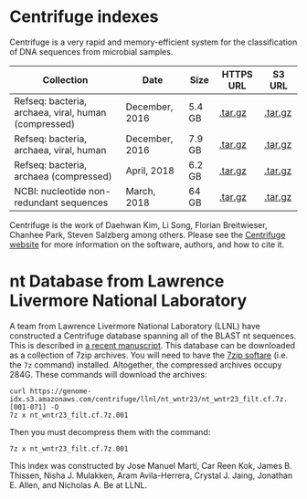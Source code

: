 # Centrifuge indexes

Centrifuge is a very rapid and memory-efficient system for the classification of DNA sequences from microbial samples.

<div class="datatable-begin"></div>

Collection                                           | Date            | Size    | HTTPS URL                        | S3 URL
---------------------------------------------------- | --------------- | ------- | -------------------------------- | -------
Refseq: bacteria, archaea, viral, human (compressed) |  December, 2016 | 5.4 GB  | [.tar.gz][cent_bavm_comp]        | [.tar.gz][cent_bavm_comp_s3]
Refseq: bacteria, archaea, viral, human              |  December, 2016 | 7.9 GB  | [.tar.gz][cent_bavm]             | [.tar.gz][cent_bavm_s3]
Refseq: bacteria, archaea (compressed)               |  April, 2018    | 6.2 GB  | [.tar.gz][cent_ba_comp]          | [.tar.gz][cent_ba_comp_s3]
NCBI: nucleotide non-redundant sequences             |  March, 2018    | 64 GB   | [.tar.gz][cent_nt]               | [.tar.gz][cent_nt_s3]

<div class="datatable-end"></div>

Centrifuge is the work of Daehwan Kim, Li Song, Florian Breitwieser, Chanhee Park, Steven Salzberg among others.
Please see the [Centrifuge website](https://ccb.jhu.edu/software/centrifuge/) for more information on the software, authors, and how to cite it.

# nt Database from Lawrence Livermore National Laboratory

A team from Lawrence Livermore National Laboratory (LLNL) have constructed a Centrifuge database spanning all of the BLAST nt sequences.  This is described in [a recent manuscript](https://doi.org/10.1101/2024.06.12.598617).  This database can be downloaded as a collection of 7zip archives.  You will need to have the [7zip softare](https://7-zip.org/download.html) (i.e. the `7z` command) installed.  Altogether, the compressed archives occupy 284G.  These commands will download the archives:

```
curl https://genome-idx.s3.amazonaws.com/centrifuge/llnl/nt_wntr23/nt_wntr23_filt.cf.7z.[001-071] -O
7z x nt_wntr23_filt.cf.7z.001
```

Then you must decompress them with the command:

```
7z x nt_wntr23_filt.cf.7z.001
```

This index was constructed by Jose Manuel Martí, Car Reen Kok, James B. Thissen, Nisha J. Mulakken, Aram Avila-Herrera, Crystal J. Jaing, Jonathan E. Allen, and Nicholas A. Be at LLNL.

[cent_bavm_comp]: https://genome-idx.s3.amazonaws.com/centrifuge/p_compressed%2Bh%2Bv.tar.gz
[cent_bavm_comp_s3]: s3://genome-idx/centrifuge/p_compressed%2Bh%2Bv.tar.gz

[cent_bavm]: https://genome-idx.s3.amazonaws.com/centrifuge/p%2Bh%2Bv.tar.gz
[cent_bavm_s3]: s3://genome-idx/centrifuge/p%2Bh%2Bv.tar.gz

[cent_ba_comp]: https://genome-idx.s3.amazonaws.com/centrifuge/p_compressed_2018_4_15.tar.gz
[cent_ba_comp_s3]: s3://genome-idx/centrifuge/p_compressed_2018_4_15.tar.gz

[cent_nt]: https://genome-idx.s3.amazonaws.com/centrifuge/nt_2018_3_3.tar.gz
[cent_nt_s3]: s3://genome-idx/centrifuge/nt_2018_3_3.tar.gz
